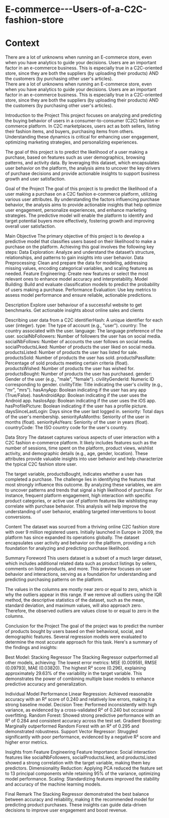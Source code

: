 # E-commerce---Users-of-a-C2C-fashion-store
# Context
There are a lot of unknowns when running an E-commerce store, even when you have analytics to guide your decisions. Users are an important factor in an e-commerce business. This is especially true in a C2C-oriented store, since they are both the suppliers (by uploading their products) AND the customers (by purchasing other user's articles).<br>
There are a lot of unknowns when running an E-commerce store, even when you have analytics to guide your decisions. Users are an important factor in an e-commerce business. This is especially true in a C2C-oriented store, since they are both the suppliers (by uploading their products) AND the customers (by purchasing other user's articles).

Introduction to the Project
This project focuses on analyzing and predicting the buying behavior of users in a consumer-to-consumer (C2C) fashion e-commerce platform. In C2C marketplaces, users act as both sellers, listing their fashion items, and buyers, purchasing items from others. Understanding these dynamics is critical for enhancing user engagement, optimizing marketing strategies, and personalizing experiences.

The goal of this project is to predict the likelihood of a user making a purchase, based on features such as user demographics, browsing patterns, and activity data. By leveraging this dataset, which encapsulates user behavior on the platform, the analysis aims to uncover the key drivers of purchase decisions and provide actionable insights to support business growth and user satisfaction.

Goal of the Project
The goal of this project is to predict the likelihood of a user making a purchase on a C2C fashion e-commerce platform, utilizing various user attributes. By understanding the factors influencing purchase behavior, the analysis aims to provide actionable insights that help optimize user engagement, personalize experiences, and enhance marketing strategies. The predictive model will enable the platform to identify and target potential buyers more effectively, fostering growth and improving overall user satisfaction.

Main Objective
The primary objective of this project is to develop a predictive model that classifies users based on their likelihood to make a purchase on the platform. Achieving this goal involves the following key steps:
Data Exploration: Analyze and understand the dataset’s structure, relationships, and patterns to gain insights into user behavior.
Data Preprocessing: Clean and prepare the data for modeling, addressing missing values, encoding categorical variables, and scaling features as needed.
Feature Engineering: Create new features or select the most relevant ones to enhance model accuracy and interpretability.
Model Building: Build and evaluate classification models to predict the probability of users making a purchase.
Performance Evaluation: Use key metrics to assess model performance and ensure reliable, actionable predictions.

Description
Explore user behaviour of a successful website to get benchmarks. Get actionable insights about online sales and clients

Describing user data from a C2C
identifierHash: A unique identifier for each user (integer).
type: The type of account (e.g., "user").
country: The country associated with the user.
language: The language preference of the user.
socialNbFollowers: Number of followers the user has on social media.
socialNbFollows: Number of accounts the user follows on social media.
socialProductsLiked: Number of products the user liked on social media.
productsListed: Number of products the user has listed for sale.
productsSold: Number of products the user has sold.
productsPassRate: Percentage of sold products meeting certain criteria (float).
productsWished: Number of products the user has wished for.
productsBought: Number of products the user has purchased.
gender: Gender of the user (e.g., "male", "female").
civilityGenderId: Numeric ID corresponding to gender.
civilityTitle: Title indicating the user's civility (e.g., "mr", "mrs").
hasAnyApp: Boolean indicating if the user has any app (True/False).
hasAndroidApp: Boolean indicating if the user uses the Android app.
hasIosApp: Boolean indicating if the user uses the iOS app.
hasProfilePicture: Boolean indicating if the user has a profile picture.
daysSinceLastLogin: Days since the user last logged in.
seniority: Total days of the user's membership.
seniorityAsMonths: Seniority of the user in months (float).
seniorityAsYears: Seniority of the user in years (float).
countryCode: The ISO country code for the user's country.

Data Story
The dataset captures various aspects of user interaction with a C2C fashion e-commerce platform. It likely includes features such as the number of sessions, time spent on the platform, product views, wishlist activity, and demographic details (e.g., age, gender, location). These attributes provide valuable insights into user behavior and help characterize the typical C2C fashion store user.

The target variable, productsBought, indicates whether a user has completed a purchase. The challenge lies in identifying the features that most strongly influence this outcome. By analyzing these variables, we aim to uncover patterns and trends that signal a high likelihood of purchase. For instance, frequent platform engagement, high interaction with specific product categories, or active use of platform features like wishlisting may correlate with purchase behavior. This analysis will help improve the understanding of user behavior, enabling targeted interventions to boost conversions.

Content
The dataset was sourced from a thriving online C2C fashion store with over 9 million registered users. Initially launched in Europe in 2009, the platform has since expanded its operations globally. The dataset encapsulates user activity and behavior on the platform, providing a rich foundation for analyzing and predicting purchase likelihood.

Summary
Foreword
This users dataset is a subset of a much larger dataset, which includes additional related data such as product listings by sellers, comments on listed products, and more. This preview focuses on user behavior and interactions, serving as a foundation for understanding and predicting purchasing patterns on the platform.

The values in the columns are mostly near zero or equal to zero, which is why the outliers appear in this range. If we remove all outliers using the IQR method, the descriptive statistics of the dataset, such as the mean, standard deviation, and maximum values, will also approach zero. Therefore, the observed outliers are values close to or equal to zero in the columns.

Conclusion for the Project
The goal of the project was to predict the number of products bought by users based on their behavioral, social, and demographic features. Several regression models were evaluated to determine the most accurate approach for this task. Here's a summary of the findings and insights:

Best Model: Stacking Regressor
The Stacking Regressor outperformed all other models, achieving:
The lowest error metrics: MSE (0.00959), RMSE (0.09793), MAE (0.03820).
The highest R² score (0.296), explaining approximately 29.63% of the variability in the target variable.
This demonstrates the power of combining multiple base models to enhance predictive accuracy and generalization.

Individual Model Performance
Linear Regression:
Achieved reasonable accuracy with an R² score of 0.240 and relatively low errors, making it a strong baseline model.
Decision Tree:
Performed inconsistently with high variance, as evidenced by a cross-validated R² of 0.240 but occasional overfitting.
Random Forest:
Showed strong predictive performance with an R² of 0.284 and consistent accuracy across the test set.
Gradient Boosting:
Marginally outperformed Random Forest with an R² of 0.295 and demonstrated robustness.
Support Vector Regressor:
Struggled significantly with poor performance, evidenced by a negative R² score and higher error metrics.

Insights from Feature Engineering
Feature Importance: Social interaction features like socialNbFollowers, socialProductsLiked, and productsListed showed a strong correlation with the target variable, making them key predictors.
Dimensionality Reduction: Applying PCA reduced the feature set to 13 principal components while retaining 95% of the variance, optimizing model performance.
Scaling: Standardizing features improved the stability and accuracy of the machine learning models.

Final Remark
The Stacking Regressor demonstrated the best balance between accuracy and reliability, making it the recommended model for predicting product purchases. These insights can guide data-driven decisions to improve user engagement and boost revenue.
